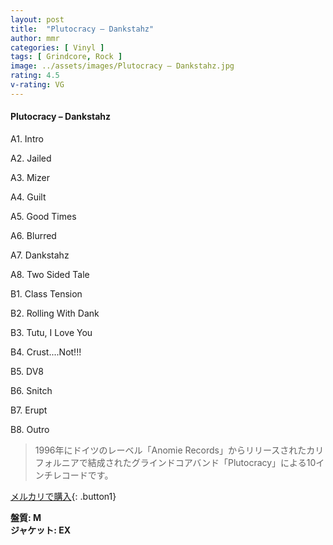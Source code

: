 ```yaml
---
layout: post
title:  "Plutocracy – Dankstahz"
author: mmr
categories: [ Vinyl ]
tags: [ Grindcore, Rock ]
image: ../assets/images/Plutocracy – Dankstahz.jpg
rating: 4.5
v-rating: VG
---
```


#### Plutocracy – Dankstahz

A1. Intro

A2. Jailed

A3. Mizer

A4. Guilt

A5. Good Times

A6. Blurred

A7. Dankstahz

A8. Two Sided Tale

B1. Class Tension

B2. Rolling With Dank

B3. Tutu, I Love You

B4. Crust....Not!!!

B5. DV8

B6. Snitch

B7. Erupt

B8. Outro

> 1996年にドイツのレーベル「Anomie Records」からリリースされたカリフォルニアで結成されたグラインドコアバンド「Plutocracy」による10インチレコードです。

[メルカリで購入](https://jp.mercari.com/item/m53644996451){: .button1}

<div class="mt-4 mb-4 d-flex align-items-center">
<strong class="mr-1">盤質: M</strong>
</div>
<div class="mt-4 mb-4 d-flex align-items-center">
<strong class="mr-1">ジャケット: EX</strong>
</div>
